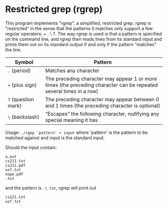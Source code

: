 # Restricted grep (rgrep)

This program implements "rgrep", a simplified, restricted grep. rgrep is "restricted” in the sense that the patterns it matches only support a few regular operators: + . \ ?. The way rgrep is used is that a pattern is specified on the command line, and rgrep then reads lines from its standard input and prints them out on its standard output if and only if the pattern “matches” the line.

| Symbol           | Pattern       |
| ---------------- | ------------- |
| `.` (period)        | Matches any character | 
| `+` (plus sign)     | The preceding character may appear 1 or more times (the preceding character can be repeated several times in a row) |
| `?` (question mark) | The preceding character may appear between 0 and 1 times (the preceding character is optional) |
| `\` (backslash)     | “Escapes” the following character, nullifying any special meaning it has |

Usage: `./rgep 'pattern' < input` where 'pattern' is the pattern to be matched against and input is the standard input.

Should the input contain:

```
a.out
cs221.txt
cs221.pdf
usf.txt
nope.pdf
.txt
```

and the pattern is `.\.txt`, rgrep will print out

```
cs221.txt
usf.txt
```
